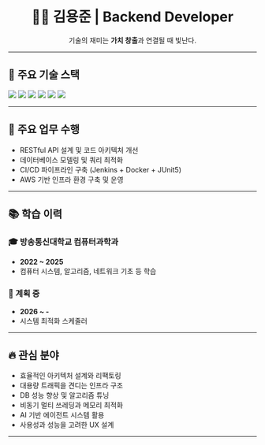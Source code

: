 <div align="center">

# 👨‍💻 김용준 | Backend Developer

기술의 재미는 **가치 창출**과 연결될 때 빛난다.

</div>

---

## 🔧 주요 기술 스택

<p>
  <img src="https://img.shields.io/badge/java-007396?style=for-the-badge&logo=java&logoColor=white"/>
  <img src="https://img.shields.io/badge/springboot-6DB33F?style=for-the-badge&logo=springboot&logoColor=white"/>
  <img src="https://img.shields.io/badge/mariadb-003545?style=for-the-badge&logo=mariadb&logoColor=white"/>
  <img src="https://img.shields.io/badge/docker-2496ED?style=for-the-badge&logo=docker&logoColor=white"/>
  <img src="https://img.shields.io/badge/aws-232F3E?style=for-the-badge&logo=amazonaws&logoColor=white"/>
  <img src="https://img.shields.io/badge/linux-FCC624?style=for-the-badge&logo=linux&logoColor=black"/>
</p>

---

## 💼 주요 업무 수행

- RESTful API 설계 및 코드 아키텍처 개선  
- 데이터베이스 모델링 및 쿼리 최적화  
- CI/CD 파이프라인 구축 (Jenkins + Docker + JUnit5)  
- AWS 기반 인프라 환경 구축 및 운영  

---

## 📚 학습 이력

### 🎓 방송통신대학교 컴퓨터과학과  
- **2022 ~ 2025**  
- 컴퓨터 시스템, 알고리즘, 네트워크 기초 등 학습

### 🎯 계획 중
- **2026 ~ -**   
- 시스템 최적화 스케줄러

---

## 🔥 관심 분야

- 효율적인 아키텍처 설계와 리팩토링  
- 대용량 트래픽을 견디는 인프라 구조  
- DB 성능 향상 및 알고리즘 튜닝  
- 비동기 멀티 쓰레딩과 메모리 최적화  
- AI 기반 에이전트 시스템 활용  
- 사용성과 성능을 고려한 UX 설계  

---

